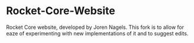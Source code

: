 # Rocket-Core-Website

Rocket Core website, developed by Joren Nagels. This fork is to allow for eaze of experimenting with new implementations of it and to suggest edits.
